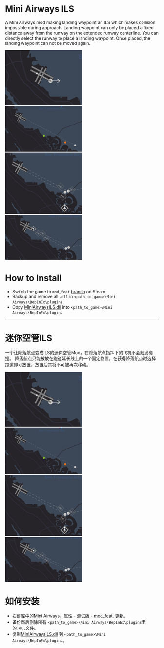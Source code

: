 # Mini Airways ILS

A Mini Airways mod making landing waypoint an ILS which makes collision impossible during approach.
Landing waypoint can only be placed a fixed distance away from the runway on the extended runway centerline. You can directly select the runway to place a landing waypoint. Once placed, the landing waypoint can not be moved again.

<img src="ui1.png" width=50% height=50%>

<img src="ui2.png" width=50% height=50%>

<img src="ui3.png" width=50% height=50%>

<img src="ui4.png" width=50% height=50%>

# How to Install

- Switch the game to `mod_feat` [branch](https://partner.steamgames.com/doc/store/application/branches?) on Steam.
- Backup and remove all `.dll` in `<path_to_game>\Mini Airways\BepInEx\plugins`.
- Copy [MiniAirwaysILS.dll](https://github.com/ericpzh/MiniAirwaysILS/blob/main/bin/Debug/netstandard2.1/MiniAirwaysILS.dll) into `<path_to_game>\Mini Airways\BepInEx\plugins`

***

# 迷你空管ILS

一个让降落航点变成ILS的迷你空管Mod。在降落航点指挥下的飞机不会触发碰撞。
降落航点只能被放在跑道延长线上的一个固定位置，在获得降落航点时选择跑道即可放置，放置后其将不可被再次移动。

<img src="ui1.png" width=50% height=50%>

<img src="ui2.png" width=50% height=50%>

<img src="ui3.png" width=50% height=50%>

<img src="ui4.png" width=50% height=50%>

# 如何安装

- 右键库中的Mini Airways，[属性 - 测试版 - mod_feat](https://partner.steamgames.com/doc/store/application/branches?l=schinese), 更新。
- 备份然后删除所有 `<path_to_game>\Mini Airways\BepInEx\plugins`里的`.dll`文件。
- 复制[MiniAirwaysILS.dll](https://github.com/ericpzh/MiniAirwaysILS/blob/main/bin/Debug/netstandard2.1/MiniAirwaysILS.dll) 到 `<path_to_game>\Mini Airways\BepInEx\plugins`。
